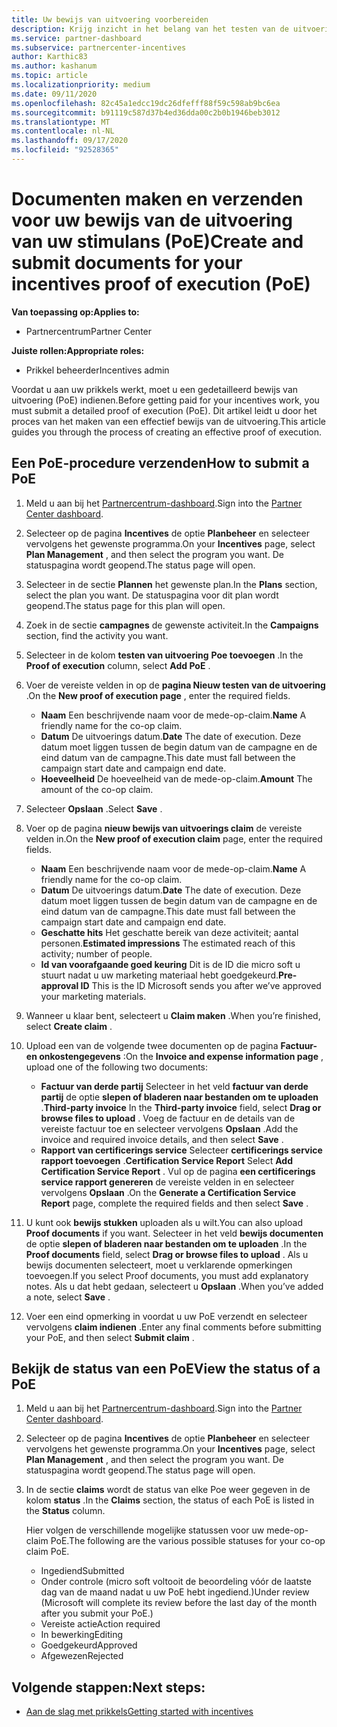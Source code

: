 ```yaml
---
title: Uw bewijs van uitvoering voorbereiden
description: Krijg inzicht in het belang van het testen van de uitvoering (PoE), de tijd lijnen, de weergave status en de richt lijnen voor verzen ding.
ms.service: partner-dashboard
ms.subservice: partnercenter-incentives
author: Karthic83
ms.author: kashanum
ms.topic: article
ms.localizationpriority: medium
ms.date: 09/11/2020
ms.openlocfilehash: 82c45a1edcc19dc26dfefff88f59c598ab9bc6ea
ms.sourcegitcommit: b91119c587d37b4ed36dda00c2b0b1946beb3012
ms.translationtype: MT
ms.contentlocale: nl-NL
ms.lasthandoff: 09/17/2020
ms.locfileid: "92528365"
---
```

# <a name="create-and-submit-documents-for-your-incentives-proof-of-execution-poe"></a><span data-ttu-id="1f7bf-103">Documenten maken en verzenden voor uw bewijs van de uitvoering van uw stimulans (PoE)</span><span class="sxs-lookup"><span data-stu-id="1f7bf-103">Create and submit documents for your incentives proof of execution (PoE)</span></span>

<span data-ttu-id="1f7bf-104">**Van toepassing op:**</span><span class="sxs-lookup"><span data-stu-id="1f7bf-104">**Applies to:**</span></span>

- <span data-ttu-id="1f7bf-105">Partnercentrum</span><span class="sxs-lookup"><span data-stu-id="1f7bf-105">Partner Center</span></span>

<span data-ttu-id="1f7bf-106">**Juiste rollen:**</span><span class="sxs-lookup"><span data-stu-id="1f7bf-106">**Appropriate roles:**</span></span>

- <span data-ttu-id="1f7bf-107">Prikkel beheerder</span><span class="sxs-lookup"><span data-stu-id="1f7bf-107">Incentives admin</span></span>

<span data-ttu-id="1f7bf-108">Voordat u aan uw prikkels werkt, moet u een gedetailleerd bewijs van uitvoering (PoE) indienen.</span><span class="sxs-lookup"><span data-stu-id="1f7bf-108">Before getting paid for your incentives work, you must submit a detailed proof of execution (PoE).</span></span> <span data-ttu-id="1f7bf-109">Dit artikel leidt u door het proces van het maken van een effectief bewijs van de uitvoering.</span><span class="sxs-lookup"><span data-stu-id="1f7bf-109">This article guides you through the process of creating an effective proof of execution.</span></span>

## <a name="how-to-submit-a-poe"></a><span data-ttu-id="1f7bf-110">Een PoE-procedure verzenden</span><span class="sxs-lookup"><span data-stu-id="1f7bf-110">How to submit a PoE</span></span>

1. <span data-ttu-id="1f7bf-111">Meld u aan bij het [Partnercentrum-dashboard](https://partner.microsoft.com/dashboard/).</span><span class="sxs-lookup"><span data-stu-id="1f7bf-111">Sign into the [Partner Center dashboard](https://partner.microsoft.com/dashboard/).</span></span>

2. <span data-ttu-id="1f7bf-112">Selecteer op de pagina **Incentives** de optie **Planbeheer** en selecteer vervolgens het gewenste programma.</span><span class="sxs-lookup"><span data-stu-id="1f7bf-112">On your **Incentives** page, select **Plan Management** , and then select the program you want.</span></span> <span data-ttu-id="1f7bf-113">De statuspagina wordt geopend.</span><span class="sxs-lookup"><span data-stu-id="1f7bf-113">The status page will open.</span></span>

3. <span data-ttu-id="1f7bf-114">Selecteer in de sectie **Plannen** het gewenste plan.</span><span class="sxs-lookup"><span data-stu-id="1f7bf-114">In the **Plans** section, select the plan you want.</span></span> <span data-ttu-id="1f7bf-115">De statuspagina voor dit plan wordt geopend.</span><span class="sxs-lookup"><span data-stu-id="1f7bf-115">The status page for this plan will open.</span></span>

4. <span data-ttu-id="1f7bf-116">Zoek in de sectie **campagnes** de gewenste activiteit.</span><span class="sxs-lookup"><span data-stu-id="1f7bf-116">In the **Campaigns** section, find the activity you want.</span></span>

5. <span data-ttu-id="1f7bf-117">Selecteer in de kolom **testen van uitvoering** **Poe toevoegen** .</span><span class="sxs-lookup"><span data-stu-id="1f7bf-117">In the **Proof of execution** column, select **Add PoE** .</span></span>

6. <span data-ttu-id="1f7bf-118">Voer de vereiste velden in op de **pagina Nieuw testen van de uitvoering** .</span><span class="sxs-lookup"><span data-stu-id="1f7bf-118">On the **New proof of execution page** , enter the required fields.</span></span>

   - <span data-ttu-id="1f7bf-119">**Naam**  Een beschrijvende naam voor de mede-op-claim.</span><span class="sxs-lookup"><span data-stu-id="1f7bf-119">**Name**  A friendly name for the co-op claim.</span></span>
   - <span data-ttu-id="1f7bf-120">**Datum**  De uitvoerings datum.</span><span class="sxs-lookup"><span data-stu-id="1f7bf-120">**Date**  The date of execution.</span></span> <span data-ttu-id="1f7bf-121">Deze datum moet liggen tussen de begin datum van de campagne en de eind datum van de campagne.</span><span class="sxs-lookup"><span data-stu-id="1f7bf-121">This date must fall between the campaign start date and campaign end date.</span></span>
   - <span data-ttu-id="1f7bf-122">**Hoeveelheid**  De hoeveelheid van de mede-op-claim.</span><span class="sxs-lookup"><span data-stu-id="1f7bf-122">**Amount**  The amount of the co-op claim.</span></span>

7. <span data-ttu-id="1f7bf-123">Selecteer **Opslaan** .</span><span class="sxs-lookup"><span data-stu-id="1f7bf-123">Select **Save** .</span></span>

8. <span data-ttu-id="1f7bf-124">Voer op de pagina **nieuw bewijs van uitvoerings claim** de vereiste velden in.</span><span class="sxs-lookup"><span data-stu-id="1f7bf-124">On the **New proof of execution claim** page, enter the required fields.</span></span>

   - <span data-ttu-id="1f7bf-125">**Naam**  Een beschrijvende naam voor de mede-op-claim.</span><span class="sxs-lookup"><span data-stu-id="1f7bf-125">**Name**  A friendly name for the co-op claim.</span></span>
   - <span data-ttu-id="1f7bf-126">**Datum**  De uitvoerings datum.</span><span class="sxs-lookup"><span data-stu-id="1f7bf-126">**Date**  The date of execution.</span></span> <span data-ttu-id="1f7bf-127">Deze datum moet liggen tussen de begin datum van de campagne en de eind datum van de campagne.</span><span class="sxs-lookup"><span data-stu-id="1f7bf-127">This date must fall between the campaign start date and campaign end date.</span></span>
   - <span data-ttu-id="1f7bf-128">**Geschatte hits**   Het geschatte bereik van deze activiteit; aantal personen.</span><span class="sxs-lookup"><span data-stu-id="1f7bf-128">**Estimated impressions**   The estimated reach of this activity; number of people.</span></span>
   - <span data-ttu-id="1f7bf-129">**Id van voorafgaande goed keuring**   Dit is de ID die micro soft u stuurt nadat u uw marketing materiaal hebt goedgekeurd.</span><span class="sxs-lookup"><span data-stu-id="1f7bf-129">**Pre-approval ID**   This is the ID Microsoft sends you after we’ve approved your marketing materials.</span></span>

9. <span data-ttu-id="1f7bf-130">Wanneer u klaar bent, selecteert u **Claim maken** .</span><span class="sxs-lookup"><span data-stu-id="1f7bf-130">When you’re finished, select **Create claim** .</span></span>

10. <span data-ttu-id="1f7bf-131">Upload een van de volgende twee documenten op de pagina **Factuur- en onkostengegevens** :</span><span class="sxs-lookup"><span data-stu-id="1f7bf-131">On the **Invoice and expense information page** , upload one of the following two documents:</span></span>
    - <span data-ttu-id="1f7bf-132">**Factuur van derde partij**  Selecteer in het veld **factuur van derde partij** de optie **slepen of bladeren naar bestanden om te uploaden** .</span><span class="sxs-lookup"><span data-stu-id="1f7bf-132">**Third-party invoice**  In the **Third-party invoice** field, select **Drag or browse files to upload** .</span></span> <span data-ttu-id="1f7bf-133">Voeg de factuur en de details van de vereiste factuur toe en selecteer vervolgens **Opslaan** .</span><span class="sxs-lookup"><span data-stu-id="1f7bf-133">Add the invoice and required invoice details, and then select **Save** .</span></span>
    - <span data-ttu-id="1f7bf-134">**Rapport van certificerings service**  Selecteer **certificerings service rapport toevoegen** .</span><span class="sxs-lookup"><span data-stu-id="1f7bf-134">**Certification Service Report**  Select **Add Certification Service Report** .</span></span> <span data-ttu-id="1f7bf-135">Vul op de pagina **een certificerings service rapport genereren** de vereiste velden in en selecteer vervolgens **Opslaan** .</span><span class="sxs-lookup"><span data-stu-id="1f7bf-135">On the **Generate a Certification Service Report** page, complete the required fields and then select **Save** .</span></span>

11. <span data-ttu-id="1f7bf-136">U kunt ook **bewijs stukken** uploaden als u wilt.</span><span class="sxs-lookup"><span data-stu-id="1f7bf-136">You can also upload **Proof documents** if you want.</span></span> <span data-ttu-id="1f7bf-137">Selecteer in het veld **bewijs documenten** de optie **slepen of bladeren naar bestanden om te uploaden** .</span><span class="sxs-lookup"><span data-stu-id="1f7bf-137">In the **Proof documents** field, select **Drag or browse files to upload** .</span></span> <span data-ttu-id="1f7bf-138">Als u bewijs documenten selecteert, moet u verklarende opmerkingen toevoegen.</span><span class="sxs-lookup"><span data-stu-id="1f7bf-138">If you select Proof documents, you must add explanatory notes.</span></span> <span data-ttu-id="1f7bf-139">Als u dat hebt gedaan, selecteert u **Opslaan** .</span><span class="sxs-lookup"><span data-stu-id="1f7bf-139">When you’ve added a note, select **Save** .</span></span>

12. <span data-ttu-id="1f7bf-140">Voer een eind opmerking in voordat u uw PoE verzendt en selecteer vervolgens **claim indienen** .</span><span class="sxs-lookup"><span data-stu-id="1f7bf-140">Enter any final comments before submitting your PoE, and then select **Submit claim** .</span></span>

## <a name="view-the-status-of-a-poe"></a><span data-ttu-id="1f7bf-141">Bekijk de status van een PoE</span><span class="sxs-lookup"><span data-stu-id="1f7bf-141">View the status of a PoE</span></span>

1. <span data-ttu-id="1f7bf-142">Meld u aan bij het [Partnercentrum-dashboard](https://partner.microsoft.com/dashboard/).</span><span class="sxs-lookup"><span data-stu-id="1f7bf-142">Sign into the [Partner Center dashboard](https://partner.microsoft.com/dashboard/).</span></span>

2. <span data-ttu-id="1f7bf-143">Selecteer op de pagina **Incentives** de optie **Planbeheer** en selecteer vervolgens het gewenste programma.</span><span class="sxs-lookup"><span data-stu-id="1f7bf-143">On your **Incentives** page, select **Plan Management** , and then select the program you want.</span></span> <span data-ttu-id="1f7bf-144">De statuspagina wordt geopend.</span><span class="sxs-lookup"><span data-stu-id="1f7bf-144">The status page will open.</span></span>

3. <span data-ttu-id="1f7bf-145">In de sectie **claims** wordt de status van elke Poe weer gegeven in de kolom **status** .</span><span class="sxs-lookup"><span data-stu-id="1f7bf-145">In the **Claims** section, the status of each PoE is listed in the **Status** column.</span></span>

   <span data-ttu-id="1f7bf-146">Hier volgen de verschillende mogelijke statussen voor uw mede-op-claim PoE.</span><span class="sxs-lookup"><span data-stu-id="1f7bf-146">The following are the various possible statuses for your co-op claim PoE.</span></span>

   - <span data-ttu-id="1f7bf-147">Ingediend</span><span class="sxs-lookup"><span data-stu-id="1f7bf-147">Submitted</span></span>
   - <span data-ttu-id="1f7bf-148">Onder controle (micro soft voltooit de beoordeling vóór de laatste dag van de maand nadat u uw PoE hebt ingediend.)</span><span class="sxs-lookup"><span data-stu-id="1f7bf-148">Under review (Microsoft will complete its review before the last day of the month after you submit your PoE.)</span></span>
   - <span data-ttu-id="1f7bf-149">Vereiste actie</span><span class="sxs-lookup"><span data-stu-id="1f7bf-149">Action required</span></span>
   - <span data-ttu-id="1f7bf-150">In bewerking</span><span class="sxs-lookup"><span data-stu-id="1f7bf-150">Editing</span></span>
   - <span data-ttu-id="1f7bf-151">Goedgekeurd</span><span class="sxs-lookup"><span data-stu-id="1f7bf-151">Approved</span></span>
   - <span data-ttu-id="1f7bf-152">Afgewezen</span><span class="sxs-lookup"><span data-stu-id="1f7bf-152">Rejected</span></span>

## <a name="next-steps"></a><span data-ttu-id="1f7bf-153">Volgende stappen:</span><span class="sxs-lookup"><span data-stu-id="1f7bf-153">Next steps:</span></span>

- [<span data-ttu-id="1f7bf-154">Aan de slag met prikkels</span><span class="sxs-lookup"><span data-stu-id="1f7bf-154">Getting started with incentives</span></span>](incentives-get-started-intro.md)